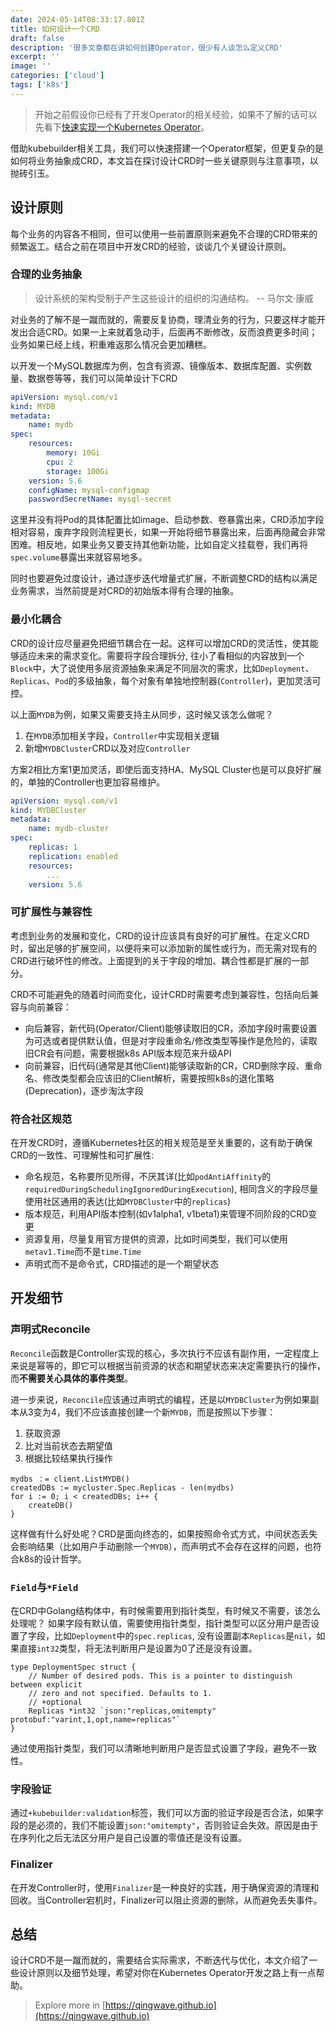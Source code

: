 ```yaml
---
date: 2024-05-14T08:33:17.801Z
title: 如何设计一个CRD
draft: false
description: '很多文章都在讲如何创建Operator，很少有人谈怎么定义CRD'
excerpt: ''
image: ''
categories: ['cloud']
tags: ['k8s']
---
```


> 开始之前假设你已经有了开发Operator的相关经验，如果不了解的话可以先看下[快速实现一个Kubernetes Operator](/how-to-write-a-k8s-operator)。

借助kubebuilder相关工具，我们可以快速搭建一个Operator框架，但更复杂的是如何将业务抽象成CRD，本文旨在探讨设计CRD时一些关键原则与注意事项，以抛砖引玉。

## 设计原则

每个业务的内容各不相同，但可以使用一些前置原则来避免不合理的CRD带来的频繁返工。结合之前在项目中开发CRD的经验，谈谈几个关键设计原则。

### 合理的业务抽象

> 设计系统的架构受制于产生这些设计的组织的沟通结构。 -- 马尔文·康威

对业务的了解不是一蹴而就的，需要反复协商，理清业务的行为，只要这样才能开发出合适CRD。如果一上来就着急动手，后面再不断修改，反而浪费更多时间；业务如果已经上线，积重难返那么情况会更加糟糕。

以开发一个MySQL数据库为例，包含有资源、镜像版本、数据库配置、实例数量、数据卷等等，我们可以简单设计下CRD
```yaml
apiVersion: mysql.com/v1
kind: MYDB
metadata:
    name: mydb
spec:
    resources:
        memory: 10Gi
        cpu: 2
        storage: 100Gi
    version: 5.6
    configName: mysql-configmap
    passwordSecretName: mysql-secret
```

这里并没有将Pod的具体配置比如image、启动参数、卷暴露出来，CRD添加字段相对容易，废弃字段则流程更长，如果一开始将细节暴露出来，后面再隐藏会非常困难。相反地，如果业务又要支持其他新功能，比如自定义挂载卷，我们再将`spec.volume`暴露出来就容易地多。

同时也要避免过度设计，通过逐步迭代增量式扩展，不断调整CRD的结构以满足业务需求，当然前提是对CRD的初始版本得有合理的抽象。

### 最小化耦合

CRD的设计应尽量避免把细节耦合在一起。这样可以增加CRD的灵活性，使其能够适应未来的需求变化。需要将字段合理拆分, 往小了看相似的内容放到一个`Block`中，大了说使用多层资源抽象来满足不同层次的需求，比如`Deployment`、`Replicas`、`Pod`的多级抽象，每个对象有单独地控制器(`Controller`)，更加灵活可控。

以上面`MYDB`为例，如果又需要支持主从同步，这时候又该怎么做呢？
1. 在`MYDB`添加相关字段，`Controller`中实现相关逻辑
2. 新增`MYDBCluster`CRD以及对应`Controller`

方案2相比方案1更加灵活，即使后面支持HA、MySQL Cluster也是可以良好扩展的，单独的Controller也更加容易维护。

```yaml
apiVersion: mysql.com/v1
kind: MYDBCluster
metadata:
    name: mydb-cluster
spec:
    replicas: 1
    replication: enabled
    resources:
        ...
    version: 5.6
```

### 可扩展性与兼容性

考虑到业务的发展和变化，CRD的设计应该具有良好的可扩展性。在定义CRD时，留出足够的扩展空间，以便将来可以添加新的属性或行为，而无需对现有的CRD进行破坏性的修改。上面提到的关于字段的增加、耦合性都是扩展的一部分。

CRD不可能避免的随着时间而变化，设计CRD时需要考虑到兼容性，包括向后兼容与向前兼容：
- 向后兼容，新代码(Operator/Client)能够读取旧的CR，添加字段时需要设置为可选或者提供默认值，但是对字段重命名/修改类型等操作是危险的，读取旧CR会有问题，需要根据k8s API版本规范来升级API
- 向前兼容，旧代码(通常是其他Client)能够读取新的CR，CRD删除字段、重命名、修改类型都会应该旧的Client解析，需要按照k8s的退化策略(Deprecation)，逐步淘汰字段


### 符合社区规范

在开发CRD时，遵循Kubernetes社区的相关规范是至关重要的，这有助于确保CRD的一致性、可理解性和可扩展性:
- 命名规范，名称要所见所得，不厌其详(比如`podAntiAffinity`的`requiredDuringSchedulingIgnoredDuringExecution`), 相同含义的字段尽量使用社区通用的表达(比如`MYDBCluster`中的`replicas`)
- 版本规范，利用API版本控制(如v1alpha1, v1beta1)来管理不同阶段的CRD变更
- 资源复用，尽量复用官方提供的资源，比如时间类型，我们可以使用`metav1.Time`而不是`time.Time`
- 声明式而不是命令式，CRD描述的是一个期望状态

## 开发细节

### 声明式Reconcile

`Reconcile`函数是Controller实现的核心，多次执行不应该有副作用，一定程度上来说是幂等的，即它可以根据当前资源的状态和期望状态来决定需要执行的操作，而**不需要关心具体的事件类型**。

进一步来说，`Reconcile`应该通过声明式的编程，还是以`MYDBCluster`为例如果副本从3变为4，我们不应该直接创建一个新`MYDB`，而是按照以下步骤：
1. 获取资源
2. 比对当前状态去期望值
3. 根据比较结果执行操作
```golang
mydbs ：= client.ListMYDB()
createdDBs := mycluster.Spec.Replicas - len(mydbs)
for i := 0; i < createdDBs; i++ {
    createDB()
} 
```

这样做有什么好处呢？CRD是面向终态的，如果按照命令式方式，中间状态丢失会影响结果（比如用户手动删除一个`MYDB`），而声明式不会存在这样的问题，也符合k8s的设计哲学。

### `Field`与`*Field`

在CRD中Golang结构体中，有时候需要用到指针类型，有时候又不需要，该怎么处理呢？
如果字段有默认值，需要使用指针类型，指针类型可以区分用户是否设置了字段，比如`Deployment`中的`spec.replicas`, 没有设置副本`Replicas`是`nil`，如果直接`int32`类型，将无法判断用户是设置为0了还是没有设置。
```golang
type DeploymentSpec struct {
	// Number of desired pods. This is a pointer to distinguish between explicit
	// zero and not specified. Defaults to 1.
	// +optional
	Replicas *int32 `json:"replicas,omitempty" protobuf:"varint,1,opt,name=replicas"`
}
```

通过使用指针类型，我们可以清晰地判断用户是否显式设置了字段，避免不一致性。

### 字段验证

通过`+kubebuilder:validation`标签，我们可以方面的验证字段是否合法，如果字段的是必须的，我们不能设置`json:"omitempty"`，否则验证会失效。原因是由于在序列化之后无法区分用户是自己设置的零值还是没有设置。

### Finalizer

在开发Controller时，使用`Finalizer`是一种良好的实践，用于确保资源的清理和回收。当Controller宕机时，Finalizer可以阻止资源的删除，从而避免丢失事件。

## 总结

设计CRD不是一蹴而就的，需要结合实际需求，不断迭代与优化，本文介绍了一些设计原则以及细节处理，希望对你在Kubernetes Operator开发之路上有一点帮助。


> Explore more in [https://qingwave.github.io](https://qingwave.github.io)
